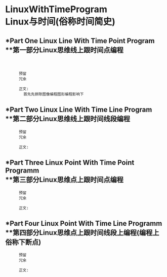 # LinuxWithTimeProgram</br>Linux与时间(俗称时间简史)

*Part One Linux Line With Time Point Program</br>
**第一部分Linux思维线上跟时间点编程
----------
　　　　　
          
          预留
          冗余
          
          正文:
            首先先排除图像编程图形编程影响下




*Part Two Linux Line With Time Line Program</br>
**第二部分Linux思维线上跟时间线段编程
----------


          预留
          冗余
          
          正文:





*Part Three Linux Point With Time Point Programm</br>
**第三部分Linux思维点上跟时间点编程
----------

          预留
          冗余
          
          正文:





*Part Four Linux Point With Time Line Programm</br>
**第四部分Linux思维点上跟时间线段上编程(编程上俗称下断点)
----------


          预留
          冗余
          
          正文:





